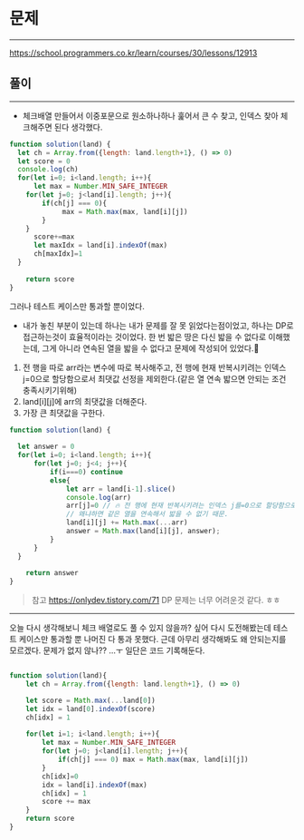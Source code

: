# 문제
---
https://school.programmers.co.kr/learn/courses/30/lessons/12913



## 풀이
---
- 체크배열 만들어서 이중포문으로 원소하나하나 훑어서 큰 수 찾고, 인덱스 찾아 체크해주면 된다 생각했다.
```jsx
function solution(land) {
  let ch = Array.from({length: land.length+1}, () => 0) 
  let score = 0
  console.log(ch)
  for(let i=0; i<land.length; i++){
      let max = Number.MIN_SAFE_INTEGER
    for(let j=0; j<land[i].length; j++){
        if(ch[j] === 0){
             max = Math.max(max, land[i][j])
        }
    }
      score+=max
      let maxIdx = land[i].indexOf(max)
      ch[maxIdx]=1
  }  
    
    return score
}
```

그러나 테스트 케이스만 통과할 뿐이었다. 

- 내가 놓친 부분이 있는데 하나는 내가 문제를 잘 못 읽었다는점이었고, 하나는 DP로 접근하는것이 효율적이라는 것이었다.
한 번 밟은 땅은 다신 밟을 수 없다로 이해했는데, 그게 아니라 연속된 열을 밟을 수 없다고 문제에 작성되어 있었다.🤣

1. 전 행을 따로 arr라는 변수에 따로 복사해주고, 전 행에 현재 반복시키려는 인덱스 j=0으로 할당함으로서 최댓값 선정을 제외한다.(같은 열 연속 밟으면 안되는 조건 충족시키기위해)
2. land[i][j]에 arr의 최댓값을 더해준다.
3. 가장 큰 최댓값을 구한다.
```jsx
function solution(land) {
 
  let answer = 0
  for(let i=0; i<land.length; i++){
      for(let j=0; j<4; j++){
          if(i===0) continue
          else{
              let arr = land[i-1].slice()
              console.log(arr)
              arr[j]=0 // 🔥 전 행에 현재 반복시키려는 인덱스 j를=0으로 할당함으로서 최댓값 선정 제외 하는것이다. 
              // 왜냐하면 같은 열을 연속해서 밟을 수 없기 때문. 
              land[i][j] += Math.max(...arr)
              answer = Math.max(land[i][j], answer);
          }
      }
  }
    
    return answer
}
```

> 참고
> https://onlydev.tistory.com/71
DP 문제는 너무 어려운것 같다. ㅎㅎ








----------------
오늘 다시 생각해보니 체크 배열로도 풀 수 있지 않을까? 싶어 다시 도전해봤는데 테스트 케이스만 통과할 뿐 나머진 다 통과 못했다.
근데 아무리 생각해봐도 왜 안되는지를 모르겠다. 문제가 없지 않나?? ...ㅜ 일단은 코드 기록해둔다.
```jsx

function solution(land){
    let ch = Array.from({length: land.length+1}, () => 0)

    let score = Math.max(...land[0])
    let idx = land[0].indexOf(score)
    ch[idx] = 1
    
    for(let i=1; i<land.length; i++){
        let max = Number.MIN_SAFE_INTEGER
        for(let j=0; j<land[i].length; j++){
            if(ch[j] === 0) max = Math.max(max, land[i][j])
        }
        ch[idx]=0
        idx = land[i].indexOf(max)
        ch[idx] = 1
        score += max
    }
    return score
}
```
